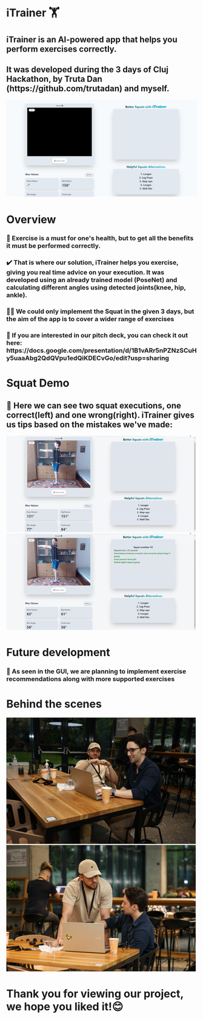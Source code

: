 # iTrainer 🏋️
<h2>iTrainer is an AI-powered app that helps you perform exercises correctly.</h2>
<h2>It was developed during the 3 days of Cluj Hackathon, by Truta Dan (https://github.com/trutadan) and myself.</h2>
<img src="https://github.com/bogdanhatisi/iTrainer/blob/main/GUI.png"/>


<h1>Overview</h1>
<h3>🍏 Exercise is a must for one's health, but to get all the benefits it must be performed correctly.</h3>
<h3>✔️ That is where our solution, iTrainer helps you exercise, giving you real time advice on your execution. It was developed using an already trained model (PoseNet) and calculating different angles using detected joints(knee, hip, ankle).</h3>
<h3>👨‍💻 We could only implement the Squat in the given 3 days, but the aim of the app is to cover a wider range of exercises</h3>
<h3>🎤 If you are interested in our pitch deck, you can check it out here: https://docs.google.com/presentation/d/1B1vARr5nPZNzSCuHy5uaaAbg2QdQVpu1edQiKDECvGo/edit?usp=sharing</h3>


<h1>Squat Demo</h1>
 <h2>📝 Here we can see two squat executions, one correct(left) and one wrong(right). iTrainer gives us tips based on the mistakes we've made: </h2>
<div float="left">
<img src="https://github.com/bogdanhatisi/iTrainer/blob/main/correct-squat.gif"/ width="500">
<img src="https://github.com/bogdanhatisi/iTrainer/blob/main/wrong-squat.gif"/ width="500">
</div>

<h1>Future development</h1>
<h3>🚀 As seen in the GUI, we are planning to implement exercise recommendations along with more supported exercises</h3>

<h1>Behind the scenes</h1>
<div float="left">
<img src="https://github.com/bogdanhatisi/iTrainer/blob/main/team.png"/ width="500">
<img src="https://github.com/bogdanhatisi/iTrainer/blob/main/team2.png"/ width="500">
</div>

<h1>Thank you for viewing our project, we hope you liked it!😊</h1>

